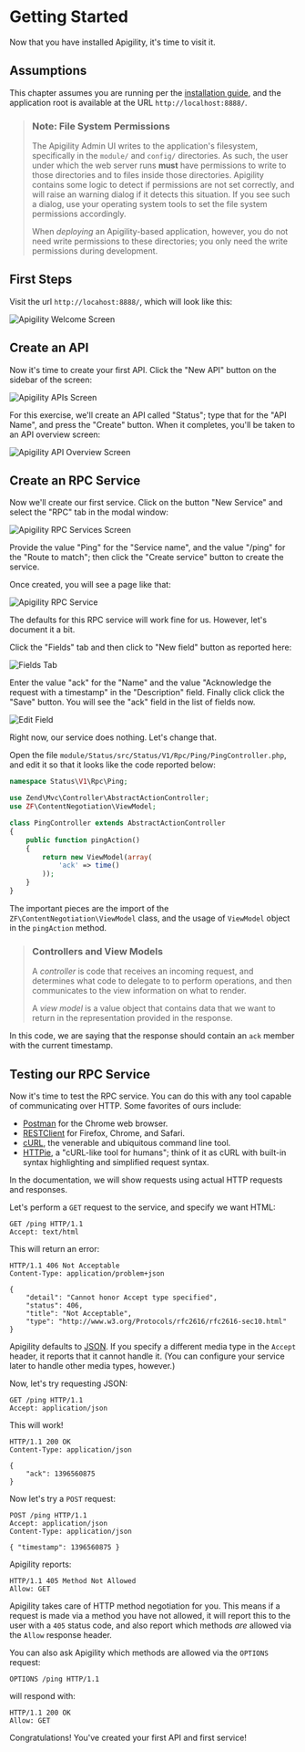 Getting Started
===============

Now that you have installed Apigility, it's time to visit it.

Assumptions
-----------

This chapter assumes you are running per the [installation guide](/intro/installation.md), and the
application root is available at the URL `http://localhost:8888/`.

> ### Note: File System Permissions
>
> The Apigility Admin UI writes to the application's filesystem, specifically in the `module/` and
> `config/` directories. As such, the user under which the web server runs **must** have permissions
> to write to those directories and to files inside those directories. Apigility contains some logic
> to detect if permissions are not set correctly, and will raise an warning dialog if it detects
> this situation. If you see such a dialog, use your operating system tools to set the file system
> permissions accordingly.
>
> When _deploying_ an Apigility-based application, however, you do not need write permissions to
> these directories; you only need the write permissions during development.

First Steps
-----------

Visit the url `http://locahost:8888/`, which will look like this:

![Apigility Welcome Screen](/asset/apigility-documentation/img/intro-getting-started-welcome.png)

Create an API
-------------

Now it's time to create your first API. Click the "New API" button on the sidebar of the screen:

![Apigility APIs Screen](/asset/apigility-documentation/img/intro-getting-started-apis.png)

For this exercise, we'll create an API called "Status"; type that for the "API Name", and press the
"Create" button. When it completes, you'll be taken to an API overview screen:

![Apigility API Overview Screen](/asset/apigility-documentation/img/intro-getting-started-status-api-v1.png)

Create an RPC Service
---------------------

Now we'll create our first service. Click on the button "New Service" and select the "RPC" tab in the modal
window:

![Apigility RPC Services Screen](/asset/apigility-documentation/img/intro-getting-started-rpc-services.png)

Provide the value "Ping" for the "Service name", and the value "/ping" for the "Route to match";
then click the "Create service" button to create the service.

Once created, you will see a page like that:

![Apigility RPC Service](/asset/apigility-documentation/img/intro-getting-started-ping-service-view.png)

The defaults for this RPC service will work fine for us. However, let's document it a bit.

Click the "Fields" tab and then click to "New field" button as reported here:

![Fields Tab](/asset/apigility-documentation/img/intro-getting-started-ping-service-fields-view.png)

Enter the value "ack" for the "Name" and the value "Acknowledge the request with a timestamp" in the
"Description" field. Finally click click the "Save" button. You will see the "ack" field in the
list of fields now.

![Edit Field](/asset/apigility-documentation/img/intro-getting-started-ping-service-fields-ack.png)

Right now, our service does nothing. Let's change that.

Open the file `module/Status/src/Status/V1/Rpc/Ping/PingController.php`, and edit it so that it
looks like the code reported below:

```php
namespace Status\V1\Rpc\Ping;

use Zend\Mvc\Controller\AbstractActionController;
use ZF\ContentNegotiation\ViewModel;

class PingController extends AbstractActionController
{
    public function pingAction()
    {
        return new ViewModel(array(
            'ack' => time()
        ));
    }
}
```

The important pieces are the import of the `ZF\ContentNegotiation\ViewModel` class, and the
usage of `ViewModel` object in the `pingAction` method.

> ### Controllers and View Models
>
> A _controller_ is code that receives an incoming request, and determines what code to delegate to
> to perform operations, and then communicates to the view information on what to render.
>
> A _view model_ is a value object that contains data that we want to return in the representation
> provided in the response.

In this code, we are saying that the response should contain an `ack` member with the current
timestamp.

Testing our RPC Service
-----------------------

Now it's time to test the RPC service. You can do this with any tool capable of communicating over
HTTP. Some favorites of ours include:

- [Postman](http://www.getpostman.com/) for the Chrome web browser.
- [RESTClient](http://restclient.net) for Firefox, Chrome, and Safari.
- [cURL](http://curl.haxx.se/), the venerable and ubiquitous command line tool.
- [HTTPie](http://httpie.org/), a "cURL-like tool for humans"; think of it as cURL with built-in
  syntax highlighting and simplified request syntax.

In the documentation, we will show requests using actual HTTP requests and responses.

Let's perform a `GET` request to the service, and specify we want HTML:

```HTTP
GET /ping HTTP/1.1
Accept: text/html
```

This will return an error:

```HTTP
HTTP/1.1 406 Not Acceptable
Content-Type: application/problem+json

{
    "detail": "Cannot honor Accept type specified",
    "status": 406,
    "title": "Not Acceptable",
    "type": "http://www.w3.org/Protocols/rfc2616/rfc2616-sec10.html"
}
```

Apigility defaults to [JSON](http://www.json.org/). If you specify a different media type in the
`Accept` header, it reports that it cannot handle it. (You can configure your service later to
handle other media types, however.)

Now, let's try requesting JSON:

```HTTP
GET /ping HTTP/1.1
Accept: application/json
```

This will work!

```HTTP
HTTP/1.1 200 OK
Content-Type: application/json

{
    "ack": 1396560875
}
```

Now let's try a `POST` request:

```HTTP
POST /ping HTTP/1.1
Accept: application/json
Content-Type: application/json

{ "timestamp": 1396560875 }
```

Apigility reports:

```HTTP
HTTP/1.1 405 Method Not Allowed
Allow: GET
```

Apigility takes care of HTTP method negotiation for you. This means if a request is made via a
method you have not allowed, it will report this to the user with a `405` status code, and also
report which methods _are_ allowed via the `Allow` response header.

You can also ask Apigility which methods are allowed via the `OPTIONS` request:

```HTTP
OPTIONS /ping HTTP/1.1
```

will respond with:

```HTTP
HTTP/1.1 200 OK
Allow: GET
```

Congratulations! You've created your first API and first service!
